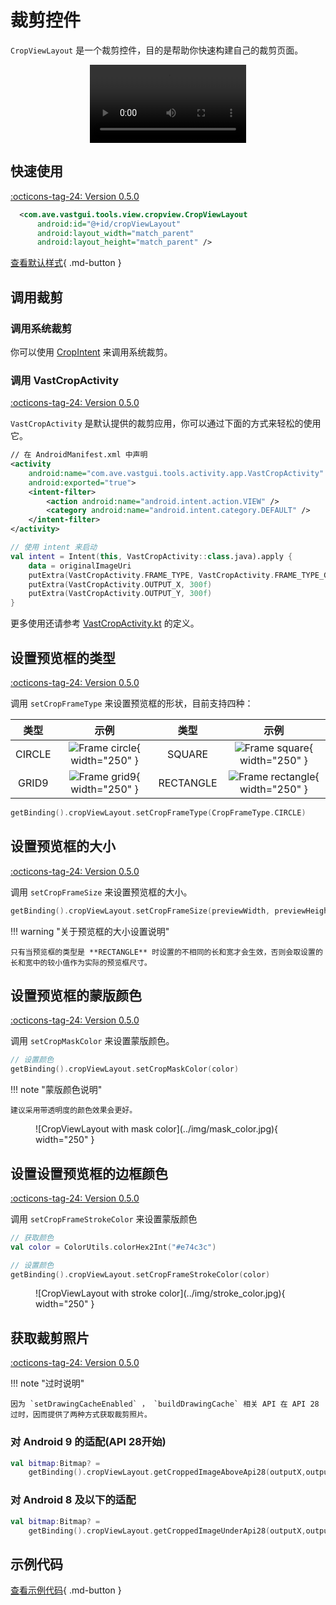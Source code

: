 # 裁剪控件

`CropViewLayout` 是一个裁剪控件，目的是帮助你快速构建自己的裁剪页面。

<center>
    <video width="250" controls="controls" autoplay="autoplay">
        <source src="../img/crop_view_layout.mp4" type="video/mp4">
    </video>
</center>


## 快速使用

[:octicons-tag-24: Version 0.5.0](https://sakurajimamaii.github.io/AVE-DOC/version/tools/#050)

```xml
  <com.ave.vastgui.tools.view.cropview.CropViewLayout
      android:id="@+id/cropViewLayout"
      android:layout_width="match_parent"
      android:layout_height="match_parent" />
```

[查看默认样式](https://github.com/SakurajimaMaii/Android-Vast-Extension/blob/develop/libraries/VastTools/src/main/res/values/styles.xml){ .md-button }

## 调用裁剪

### 调用系统裁剪

你可以使用 [CropIntent](https://sakurajimamaii.github.io/AVE-DOC/documents/VastTools/core-topics/intent/CropIntent/) 来调用系统裁剪。

### 调用 VastCropActivity

[:octicons-tag-24: Version 0.5.0](https://sakurajimamaii.github.io/AVE-DOC/version/tools/#050)

`VastCropActivity` 是默认提供的裁剪应用，你可以通过下面的方式来轻松的使用它。

```xml
// 在 AndroidManifest.xml 中声明
<activity
    android:name="com.ave.vastgui.tools.activity.app.VastCropActivity"
    android:exported="true">
    <intent-filter>
        <action android:name="android.intent.action.VIEW" />
        <category android:name="android.intent.category.DEFAULT" />
    </intent-filter>
</activity>
```

```kotlin
// 使用 intent 来启动
val intent = Intent(this, VastCropActivity::class.java).apply {
    data = originalImageUri
    putExtra(VastCropActivity.FRAME_TYPE, VastCropActivity.FRAME_TYPE_GRID9)
    putExtra(VastCropActivity.OUTPUT_X, 300f)
    putExtra(VastCropActivity.OUTPUT_Y, 300f)
}
```

更多使用还请参考 [VastCropActivity.kt](https://github.com/SakurajimaMaii/Android-Vast-Extension/blob/develop/libraries/VastTools/src/main/kotlin/com/ave/vastgui/tools/activity/app/VastCropActivity.kt) 的定义。

## 设置预览框的类型

[:octicons-tag-24: Version 0.5.0](https://sakurajimamaii.github.io/AVE-DOC/version/tools/#050)

调用 `setCropFrameType` 来设置预览框的形状，目前支持四种：

|类型|示例|类型|示例|
|:-:|:-:|:-:|:-:|
|CIRCLE|![Frame circle](../img/frame_cricle.jpg){ width="250" }|SQUARE|![Frame square](../img/frame_square.jpg){ width="250" }|
|GRID9|![Frame grid9](../img/frame_grid9.jpg){ width="250" }|RECTANGLE|![Frame rectangle](../img/frame_rectangle.jpg){ width="250" }|

```kotlin
getBinding().cropViewLayout.setCropFrameType(CropFrameType.CIRCLE)
```

## 设置预览框的大小

[:octicons-tag-24: Version 0.5.0](https://sakurajimamaii.github.io/AVE-DOC/version/tools/#050)

调用 `setCropFrameSize` 来设置预览框的大小。

```kotlin
getBinding().cropViewLayout.setCropFrameSize(previewWidth, previewHeight)
```

!!! warning "关于预览框的大小设置说明"

    只有当预览框的类型是 **RECTANGLE** 时设置的不相同的长和宽才会生效，否则会取设置的长和宽中的较小值作为实际的预览框尺寸。

## 设置预览框的蒙版颜色

[:octicons-tag-24: Version 0.5.0](https://sakurajimamaii.github.io/AVE-DOC/version/tools/#050)

调用 `setCropMaskColor` 来设置蒙版颜色。

```kotlin
// 设置颜色
getBinding().cropViewLayout.setCropMaskColor(color)
```

!!! note "蒙版颜色说明"

    建议采用带透明度的颜色效果会更好。

<figure markdown>
  ![CropViewLayout with mask color](../img/mask_color.jpg){ width="250" }
</figure>

## 设置设置预览框的边框颜色

[:octicons-tag-24: Version 0.5.0](https://sakurajimamaii.github.io/AVE-DOC/version/tools/#050)

调用 `setCropFrameStrokeColor` 来设置蒙版颜色

```kotlin
// 获取颜色
val color = ColorUtils.colorHex2Int("#e74c3c")

// 设置颜色
getBinding().cropViewLayout.setCropFrameStrokeColor(color)
```

<figure markdown>
  ![CropViewLayout with stroke color](../img/stroke_color.jpg){ width="250" }
</figure>

## 获取裁剪照片

[:octicons-tag-24: Version 0.5.0](https://sakurajimamaii.github.io/AVE-DOC/version/tools/#050)

!!! note "过时说明" 

    因为 `setDrawingCacheEnabled` ， `buildDrawingCache` 相关 API 在 API 28 过时，因而提供了两种方式获取裁剪照片。

### 对 Android 9 的适配(API 28开始)

```kotlin
val bitmap:Bitmap? = 
    getBinding().cropViewLayout.getCroppedImageAboveApi28(outputX,outputY)
```

### 对 Android 8 及以下的适配

```kotlin
val bitmap:Bitmap? =
    getBinding().cropViewLayout.getCroppedImageUnderApi28(outputX,outputY)
```

## 示例代码

[查看示例代码](https://github.com/SakurajimaMaii/Android-Vast-Extension/blob/develop/app/src/main/kotlin/com/ave/vastgui/app/activity/view/CropImageActivity.kt){ .md-button }

